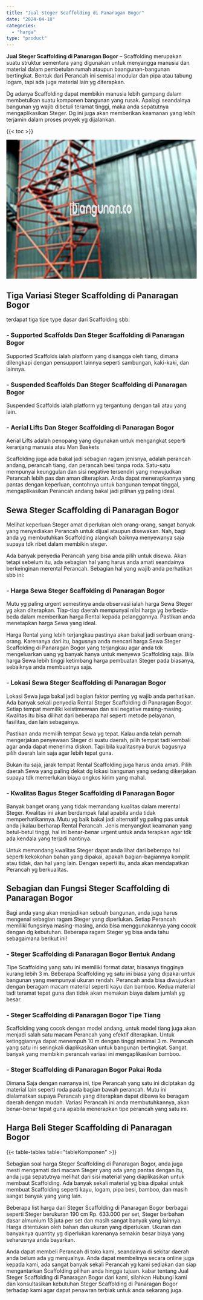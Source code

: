 ```yaml
---
title: "Jual Steger Scaffolding di Panaragan Bogor"
date: "2024-04-18"
categories: 
  - "harga"
type: "product"
---
```


**Jual Steger Scaffolding di Panaragan Bogor** – Scaffolding merupakan suatu struktur sementara yang digunakan untuk menyangga manusia dan material dalam pembetulan rumah ataupun baangunan-bangunan bertingkat. Bentuk dari Perancah ini semisal modular dan pipa atau tabung logam, tapi ada juga material lain yg diterapkan.

Dg adanya Scaffolding dapat membikin manusia lebih gampang dalam membetulkan suatu komponen bangunan yang rusak. Apalagi seandainya bangunan yg wajib dibetuli teramat tinggi, maka anda sepatutnya mengaplikasikan Steger. Dg ini juga akan memberikan keamanan yang lebih terjamin dalam proses proyek yg dijalankan.

{{< toc >}}

![Jual Steger Scaffolding di Panaragan Bogor](/images/sewa-scaffolding-steger-18.png)

## Tiga Variasi Steger Scaffolding di Panaragan Bogor

terdapat tiga tipe type dasar dari Scaffolding sbb:

### \- Supported Scaffolds Dan Steger Scaffolding di Panaragan Bogor

Supported Scaffolds ialah platform yang disangga oleh tiang, dimana dilengkapi dengan pensupport lainnya seperti sambungan, kaki-kaki, dan lainnya.

### \- Suspended Scaffolds Dan Steger Scaffolding di Panaragan Bogor

Suspended Scaffolds ialah platform yg tergantung dengan tali atau yang lain.

### \- Aerial Lifts Dan Steger Scaffolding di Panaragan Bogor

Aerial Lifts adalah penopang yang digunakan untuk mengangkat seperti keranjang manusia atau Man Baskets

Scaffolding juga ada bakal jadi sebagian ragam jenisnya, adalah perancah andang, perancah tiang, dan perancah besi tanpa roda. Satu-satu mempunyai keunggulan dan sisi negative tersendiri yang mewujudkan Perancah lebih pas dan aman diterapkan. Anda dapat menerapkannya yang pantas dengan keperluan, contohnya untuk bangunan tempat tinggal, mengaplikasikan Perancah andang bakal jadi pilihan yg paling ideal.

## Sewa Steger Scaffolding di Panaragan Bogor

Melihat keperluan Steger amat diperlukan oleh orang-orang, sangat banyak yang menyediakan Perancah untuk dijual ataupun disewakan. Nah, bagi anda yg membutuhkan Scaffolding alangkah baiknya menyewanya saja supaya tdk ribet dalam membikin steger.

Ada banyak penyedia Perancah yang bisa anda pilih untuk disewa. Akan tetapi sebelum itu, ada sebagian hal yang harus anda amati seandainya berkeinginan merental Perancah. Sebagian hal yang wajib anda perhatikan sbb ini:

### \- Harga Sewa Steger Scaffolding di Panaragan Bogor

Mutu yg paling urgent semestinya anda observasi ialah harga Sewa Steger yg akan diterapkan. Tiap-tiap daerah mempunyai nilai harga yg berbeda-beda dalam memberikan harga Rental kepada pelanggannya. Pastikan anda menetapkan harga Sewa yang ideal.

Harga Rental yang lebih terjangkau pastinya akan bakal jadi serbuan orang-orang. Karenanya dari itu, bagusnya anda mencari harga Sewa Steger Scaffolding di Panaragan Bogor yang terjangkau agar anda tdk mengeluarkan uang yg banyak hanya untuk menyewa Scaffolding saja. Bila harga Sewa lebih tinggi ketimbang harga pembuatan Steger pada biasanya, sebaiknya anda membuatnya saja.

### \- Lokasi Sewa Steger Scaffolding di Panaragan Bogor

Lokasi Sewa juga bakal jadi bagian faktor penting yg wajib anda perhatikan. Ada banyak sekali penyedia Rental Steger Scaffolding di Panaragan Bogor. Setiap tempat memiliki keistimewaan dan sisi negative masing-masing. Kwalitas itu bisa dilihat dari beberapa hal seperti metode pelayanan, fasilitas, dan lain sebagainya.

Pastikan anda memilih tempat Sewa yg tepat. Kalau anda telah pernah mengerjakan penyewaan Steger di suatu daerah, pilih tempat tadi kembali agar anda dapat menerima diskon. Tapi bila kualitasnya buruk bagusnya pilih daerah lain saja agar lebih tepat guna.

Bukan itu saja, jarak tempat Rental Scaffolding juga harus anda amati. Pilih daerah Sewa yang paling dekat dg lokasi bangunan yang sedang dikerjakan supaya tdk memerlukan biaya ongkos kirim yang mahal.

### \- Kwalitas Bagus Steger Scaffolding di Panaragan Bogor

Banyak banget orang yang tidak memandang kualitas dalam merental Steger. Kwalitas ini akan berdampak fatal apabila anda tidak memperhatikannya. Mutu yg baik bakal jadi alternatif yg paling pas untuk anda jikalau berharap Rental Perancah. Jenis menyangkut keamanan yang betul-betul tinggi, hal ini benar-benar urgent untuk anda terapkan agar tdk ada kendala yang terjadi nantinya.

Untuk memandang kwalitas Steger dapat anda lihat dari beberapa hal seperti kekokohan bahan yang dipakai, apakah bagian-bagiannya komplit atau tidak, dan hal yang lain. Dengan seperti itu, anda akan mendapatkan Perancah yg berkualitas.

## Sebagian dan Fungsi Steger Scaffolding di Panaragan Bogor

Bagi anda yang akan menjadikan sebuah bangunan, anda juga harus mengenal sebagian ragam Steger yang diperlukan. Setiap Perancah memiliki fungsinya masing-masing, anda bisa menggunakannya yang cocok dengan dg kebutuhan. Beberapa ragam Steger yg bisa anda tahu sebagaimana berikut ini!

### \- Steger Scaffolding di Panaragan Bogor Bentuk Andang

Tipe Scaffolding yang satu ini memiliki format datar, biasanya tingginya kurang lebih 3 m. Beberapa Scaffolding yg satu ini biasa yang dipakai untuk bangunan yang mempunyai ukuran rendah. Perancah anda bisa diwujudkan dengan beragam macam material seperti kayu dan bamboo. Kedua material tadi teramat tepat guna dan tidak akan memakan biaya dalam jumlah yg besar.

### \- Steger Scaffolding di Panaragan Bogor Tipe Tiang

Scaffolding yang cocok dengan model andang, untuk model tiang juga akan menjadi salah satu macam Perancah yang efektif diterapkan. Untuk ketinggiannya dapat menempuh 10 m dengan tinggi minimal 3 m. Perancah yang satu ini seringkali diaplikasikan untuk bangunan bertingkat. Sangat banyak yang membikin perancah variasi ini mengaplikasikan bamboo.

### \- Steger Scaffolding di Panaragan Bogor Pakai Roda

Dimana Saja dengan namanya ini, tipe Perancah yang satu ini diciptakan dg material lain seperti roda pada bagian bawah perancah. Mutu ini dialamatkan supaya Perancah yang diterapkan dapat dibawa ke beragam daerah dengan mudah. Variasi Perancah ini anda membutuhkannya, akan benar-benar tepat guna apabila menerapkan tipe perancah yang satu ini.

## Harga Beli Steger Scaffolding di Panaragan Bogor

{{< table-tables table="tableKomponen" >}}

Sebagian soal harga Steger Scaffolding di Panaragan Bogor, anda juga mesti mengamati dari macam Steger yang ada yang pantas dengan itu, anda juga sepatutnya melihat dari sisi material yang diaplikasikan untuk membaut Scaffolding. Ada banyak sekali material yg bisa dipakai untuk membuat Scaffolding seperti kayu, logam, pipa besi, bamboo, dan masih sangat banyak yang yang lain.

Beberapa list harga dari Steger Scaffolding di Panaragan Bogor berbagai seperti Steger berukuran 190 cm Rp. 633.000 per set, Steger berbahan dasar almunium 13 juta per set dan masih sangat banyak yang lainnya. Harga ditentukan oleh bahan dan ukuran yang diperlukan. Ukuran dan banyaknya quantity yg diperlukan karenanya semakin besar biaya yang seharusnya anda bayarkan.

Anda dapat membeli Perancah di toko kami, seandainya di sekitar daerah anda belum ada yg menjualnya. Anda dapat membelinya secara online juga kepada kami, ada sangat banyak sekali Perancah yg kami sediakan dan siap mengantarkan Scaffolding pilihan anda hingga tujuan. kabar tentang Jual Steger Scaffolding di Panaragan Bogor dari kami, silahkan Hubungi kami dan konsultasikan kebutuhan Steger Scaffolding di Panaragan Bogor terhadap kami agar dapat penawran terbiak untuk anda sekarang juga.
